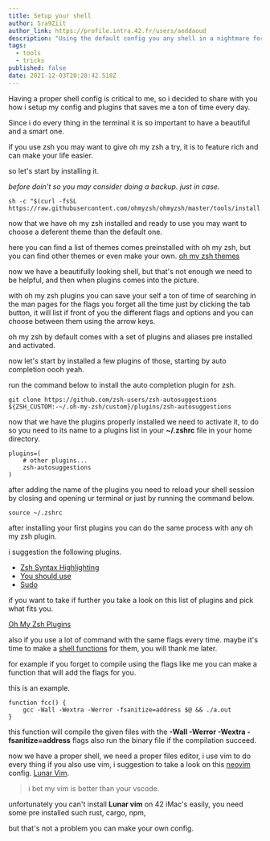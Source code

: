 ```yaml
---
title: Setup your shell
author: Sra9Ziit
author_link: https://profile.intra.42.fr/users/aeddaoud
description: "Using the default config you any shell in a nightmare for me, "
tags:
  - tools
  - tricks
published: false
date: 2021-12-03T20:28:42.518Z
---
```

Having a proper shell config is critical to me, so i decided to share with you how i setup my config and plugins that saves me a ton of time every day.

Since i do every thing in the terminal it is so important to have a beautiful and a smart one.

if you use zsh you may want to give oh my zsh a try, it is to feature rich and can make your life easier.

so let's start by installing it.

*before doin't so you may consider doing a backup. just in case.*

```shell
sh -c "$(curl -fsSL https://raw.githubusercontent.com/ohmyzsh/ohmyzsh/master/tools/install.sh)"
```

now that we have oh my zsh installed and ready to use you may want to choose a deferent theme than the default one.

here you can find a list of themes comes preinstalled with oh my zsh, but you can find other themes or even make your own. [oh my zsh themes](https://github.com/ohmyzsh/ohmyzsh/tree/master/themes)

now we have a beautifully looking shell, but that's not enough we need to be helpful, and then when plugins comes into the picture.

with oh my zsh plugins you can save your self a ton of time of searching in the man pages for the flags you forget all the time just by clicking the tab button, it will list if front of you the different flags and options and you can choose between them using the arrow keys.

oh my zsh by default comes with a set of plugins and aliases pre installed and activated.

now let's start by installed a few plugins of those, starting by auto completion oooh yeah.

run the command below to install the auto completion plugin for zsh.

```shell
git clone https://github.com/zsh-users/zsh-autosuggestions ${ZSH_CUSTOM:-~/.oh-my-zsh/custom}/plugins/zsh-autosuggestions
```

now that we have the plugins properly installed we need to activate it, to do so you need to its name to a plugins list in your **~/.zshrc** file in your home directory.

```shell
plugins=( 
    # other plugins...
    zsh-autosuggestions
)
```

after adding the name of the plugins you need to reload your shell session by closing and opening ur terminal or just by running the command below.

```shell
source ~/.zshrc
```

after installing your first plugins you can do the same process with any oh my zsh plugin.

i suggestion the following plugins.

* [Zsh Syntax Highlighting](https://github.com/zsh-users/zsh-syntax-highlighting)
* [You should use](https://github.com/MichaelAquilina/zsh-you-should-use)
* [Sudo](https://github.com/ohmyzsh/ohmyzsh/tree/master/plugins/sudo)

if you want to take if further you take a look on this list of plugins and pick what fits you.

[Oh My Zsh Plugins](https://github.com/ohmyzsh/ohmyzsh/tree/master/plugins/)

also if you use a lot of command with the same flags every time. maybe it's time to make a [shell functions](https://www.gnu.org/software/bash/manual/html_node/Shell-Functions.html) for them, you will thank me later.

for example if you forget to compile using the flags like me you can make a function that will add the flags for you.

this is an example.

```shell
function fcc() {
	gcc -Wall -Wextra -Werror -fsanitize=address $@ && ./a.out
}
```

this function will compile the given files with the **\-Wall -Werror -Wextra -fsanitize=address** flags also run the binary file if the compilation succeed.

now we have a proper shell, we need a proper files editor, i use vim to do every thing if you also use vim, i suggestion to take a look on this [neovim](https://github.com/neovim/neovim) config. [Lunar Vim](https://github.com/LunarVim/LunarVim).

> i bet my vim is better than your vscode.

unfortunately you can't install **Lunar vim** on 42 iMac's easily, you need some pre installed such rust, cargo, npm,

but that's not a problem you can make your own config.